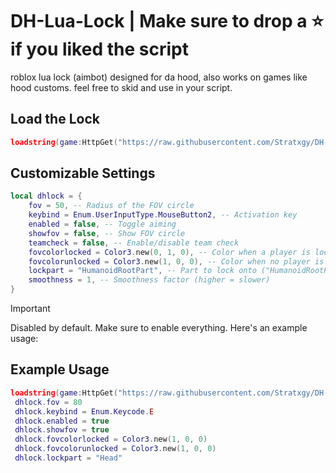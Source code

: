 # DH-Lua-Lock | Make sure to drop a ⭐ if you liked the script
roblox lua lock (aimbot) designed for da hood, also works on games like hood customs.
feel free to skid and use in your script.
## Load the Lock
```lua
loadstring(game:HttpGet("https://raw.githubusercontent.com/Stratxgy/DH-Lua-Lock/refs/heads/main/Main.lua"))()
```
## Customizable Settings
```lua
local dhlock = {
    fov = 50, -- Radius of the FOV circle
    keybind = Enum.UserInputType.MouseButton2, -- Activation key
    enabled = false, -- Toggle aiming
    showfov = false, -- Show FOV circle
    teamcheck = false, -- Enable/disable team check
    fovcolorlocked = Color3.new(0, 1, 0), -- Color when a player is locked (Green)
    fovcolorunlocked = Color3.new(1, 0, 0), -- Color when no player is locked (Red)
    lockpart = "HumanoidRootPart", -- Part to lock onto ("HumanoidRootPart", "UpperTorso", "LowerTorso", "Head")
    smoothness = 1, -- Smoothness factor (higher = slower)
}
```
> [!IMPORTANT]
> Disabled by default. Make sure to enable everything. Here's an example usage:
> ## Example Usage
> ```lua
>loadstring(game:HttpGet("https://raw.githubusercontent.com/Stratxgy/DH-Lua-Lock/refs/heads/main/Main.lua"))()
>  dhlock.fov = 80
>  dhlock.keybind = Enum.Keycode.E
>  dhlock.enabled = true
>  dhlock.showfov = true
>  dhlock.fovcolorlocked = Color3.new(1, 0, 0)
>  dhlock.fovcolorunlocked = Color3.new(1, 0, 0)
>  dhlock.lockpart = "Head"
> ```
